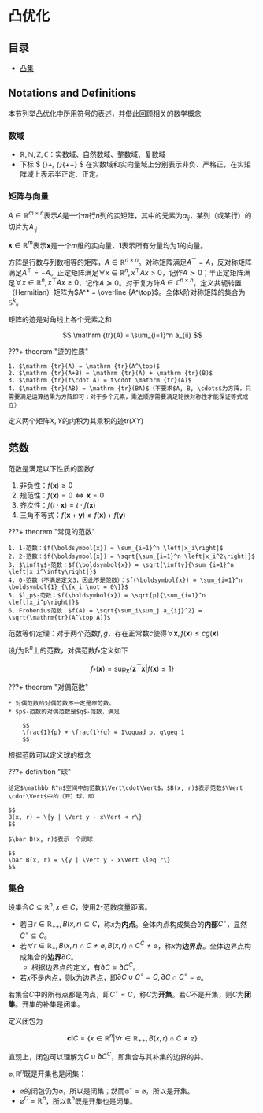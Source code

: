 # 凸优化

## 目录

* [凸集](convex-set.md)

## Notations and Definitions

本节列举凸优化中所用符号的表述，并借此回顾相关的数学概念

### 数域

* $\mathbb R, \mathbb N, \mathbb Z, \mathbb C$：实数域、自然数域、整数域、复数域
* 下标 $ {}_+, {}_{++} $ 在实数域和实向量域上分别表示非负、严格正，在实矩阵域上表示半正定、正定。

### 矩阵与向量

$A\in \mathbb R^{m\times n}$表示$A$是一个$m$行$n$列的实矩阵，其中的元素为$a_{ij}$，某列（或某行）的切片为$A_{\cdot j}$

$\boldsymbol x\in \mathbb R^m$表示$\boldsymbol x$是一个$m$维的实向量，$\boldsymbol 1$表示所有分量均为$1$的向量。

方阵是行数与列数相等的矩阵，$A\in \mathbb R^{n\times n}$。对称矩阵满足$A^\top = A$，反对称矩阵满足$A^\top = - A$。正定矩阵满足$\forall x\in \mathbb R^n, x^\top Ax > 0$，记作$A\succ 0$；半正定矩阵满足$\forall x\in \mathbb R^n, x^\top Ax \geq 0$，记作$A\succeq 0$。对于复方阵$A\in \mathbb C^{n\times n}$，定义共轭转置（Hermitian）矩阵为$A^* = \overline {A^\top}$。全体$k$阶对称矩阵的集合为$\mathbb S^k$。

矩阵的迹是对角线上各个元素之和

$$
\mathrm {tr}(A) = \sum_{i=1}^n a_{ii}
$$

???+ theorem "迹的性质"

    1. $\mathrm {tr}(A) = \mathrm {tr}(A^\top)$
    2. $\mathrm {tr}(A+B) = \mathrm {tr}(A) + \mathrm {tr}(B)$
    3. $\mathrm {tr}(t\cdot A) = t\cdot \mathrm {tr}(A)$
    4. $\mathrm {tr}(AB) = \mathrm {tr}(BA)$（不要求$A, B, \cdots$为方阵，只需要满足运算结果为方阵即可；对于多个元素，乘法顺序需要满足轮换对称性才能保证等式成立）

定义两个矩阵$X, Y$的内积为其乘积的迹$\mathrm{tr}(XY)$

## 范数

范数是满足以下性质的函数$f$

1. 非负性：$f(\boldsymbol{x}) \geq 0$
2. 规范性：$f(\boldsymbol{x}) = 0 \Leftrightarrow \boldsymbol x = 0$
3. 齐次性：$f(t\cdot \boldsymbol{x}) = t\cdot f(\boldsymbol{x})$
4. 三角不等式：$f(\boldsymbol x + \boldsymbol y)\leq f(\boldsymbol x) + f(\boldsymbol y)$

???+ theorem "常见的范数"

    1. 1-范数：$f(\boldsymbol{x}) = \sum_{i=1}^n \left|x_i\right|$
    2. 2-范数：$f(\boldsymbol{x}) = \sqrt{\sum_{i=1}^n \left|x_i^2\right|}$
    3. $\infty$-范数：$f(\boldsymbol{x}) = \sqrt[\infty]{\sum_{i=1}^n \left|x_i^\infty\right|}$
    4. 0-范数（不满足定义3，因此不是范数）：$f(\boldsymbol{x}) = \sum_{i=1}^n \boldsymbol{1}_{\{x_i \not = 0\}}$
    5. $l_p$-范数：$f(\boldsymbol{x}) = \sqrt[p]{\sum_{i=1}^n \left|x_i^p\right|}$
    6. Frobenius范数：$f(A) = \sqrt{\sum_i\sum_j a_{ij}^2} = \sqrt{\mathrm{tr}(A^\top A)}$

范数等价定理：对于两个范数$f, g$，存在正常数$c$使得$\forall \boldsymbol{x}, f(\boldsymbol{x}) \leq cg(\boldsymbol{x})$

设$f$为$\mathbb R^n$上的范数，对偶范数$f_*$定义如下

$$
f_*(\boldsymbol{x}) = \sup_{\boldsymbol{x}} \{\boldsymbol{z^\top x} | f(\boldsymbol{x}) \leq 1\}
$$

???+ theorem "对偶范数"

    * 对偶范数的对偶范数不一定是原范数。
    * $p$-范数的对偶范数是$q$-范数，满足

        $$
        \frac{1}{p} + \frac{1}{q} = 1\qquad p, q\geq 1
        $$

根据范数可以定义球的概念

???+ definition "球"

    给定$\mathbb R^n$空间中的范数$\Vert\cdot\Vert$，$B(x, r)$表示范数$\Vert \cdot\Vert$中的（开）球，即

    $$
    B(x, r) = \{y | \Vert y - x\Vert < r\}
    $$

    $\bar B(x, r)$表示一个闭球

    $$
    \bar B(x, r) = \{y | \Vert y - x\Vert \leq r\}
    $$

### 集合

设集合$C\subseteq \mathbb R^n, x\in C$，使用2-范数度量距离。

* 若$\exists r \in \mathbb R_{++}, B(x, r)\subseteq C$，称$x$为**内点**。全体内点构成集合的**内部**$C^\circ$，显然$C^\circ \subseteq C$。
* 若$\forall r\in \mathbb R_{+}, B(x, r)\cap C \not = \varnothing, B(x, r) \cap C^C \not = \varnothing$，称$x$为**边界点**。全体边界点构成集合的**边界**$\partial C$。
    * 根据边界点的定义，有$\partial C = \partial C^C$。
* 若$x$不是内点，则$x$为边界点，即$\partial C \cup C^\circ = C, \partial C\cap C^\circ = \varnothing$。

若集合$C$中的所有点都是内点，即$C^\circ = C$，称$C$为**开集**。若$C$不是开集，则$C$为**闭集**。开集的补集是闭集。

定义闭包为

$$
\mathbf{cl}C = \{x \in \mathbb R^n| \forall r\in \mathbb R_{++}, B(x, r)\cap C\not = \varnothing\}
$$

直观上，闭包可以理解为$C\cup \partial C^C$，即集合与其补集的边界的并。

$\varnothing, \mathbb R^n$既是开集也是闭集：

* $\varnothing$的闭包仍为$\varnothing$，所以是闭集；然而$\varnothing^\circ = \varnothing$，所以是开集。
* $\varnothing^C = \mathbb R^n$，所以$\mathbb R^n$既是开集也是闭集。
